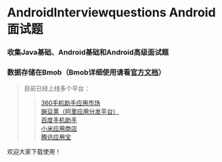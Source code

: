 # AndroidInterviewquestions Android面试题

### 收集Java基础、Android基础和Android高级面试题  
### 数据存储在Bmob（Bmob详细使用请看[官方文档](http://docs.bmob.cn/data/Android/a_faststart/doc/index.html)）  

> 目前已经上线多个平台：  
>  
> > [360手机助手应用市场](http://zhushou.360.cn/detail/index/soft_id/3654436?recrefer=SE_D_android%E9%9D%A2%E8%AF%95%E9%A2%98)  
[豌豆荚（阿里应用分发平台）](http://www.wandoujia.com/apps/com.wuxl.interviewquestions)  
[百度手机助手](http://shouji.baidu.com/software/11096563.html)  
[小米应用商店](http://app.mi.com/details?id=com.wuxl.interviewquestions&ref=search)  
[腾讯应用宝](http://sj.qq.com/myapp/detail.htm?apkName=com.wuxl.interviewquestions)  
>  
欢迎大家下载使用！
